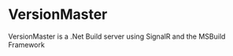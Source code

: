 VersionMaster
=============

VersionMaster is a .Net Build server using SignalR and the MSBuild Framework